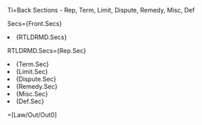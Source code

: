 Ti=Back Sections - Rep, Term, Limit, Dispute, Remedy, Misc, Def

Secs={Front.Secs}</li><li>{RTLDRMD.Secs}

RTLDRMD.Secs={Rep.Sec}</li><li>{Term.Sec}</li><li>{Limit.Sec}</li><li>{Dispute.Sec}</li><li>{Remedy.Sec}</li><li>{Misc.Sec}</li><li>{Def.Sec}

=[Law/Out/Out0]
